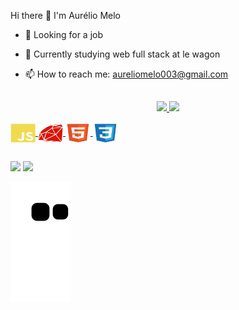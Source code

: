 Hi there 👋 I'm Aurélio Melo

- 🔭 Looking for a job
- 🌱 Currently studying web full stack at le wagon
- 📫 How to reach me: aureliomelo003@gmail.com

  ##
  
<div align="center">
  <a href="https://github.com/aureliomelo003">
  <img height="180em" src="https://github-readme-stats.vercel.app/api?username=aureliomelo003&show_icons=true&theme=dark&include_all_commits=true&count_private=true"/>
  <img height="180em" src="https://github-readme-stats.vercel.app/api/top-langs/?username=aureliomelo003&layout=compact&langs_count=7&theme=dark"/>
</div>
<div style="display: inline_block"><br>
  <img align="center" alt="Au-Js" height="30" width="40" src="https://raw.githubusercontent.com/devicons/devicon/master/icons/javascript/javascript-plain.svg">
  <img align="center" alt="Au-Rb" height="30" width="40" src="https://raw.githubusercontent.com/devicons/devicon/master/icons/ruby/ruby-plain.svg">
  <img align="center" alt="Au-HTML" height="30" width="40" src="https://raw.githubusercontent.com/devicons/devicon/master/icons/html5/html5-original.svg">
  <img align="center" alt="Au-CSS" height="30" width="40" src="https://raw.githubusercontent.com/devicons/devicon/master/icons/css3/css3-original.svg">

  ##
 
<div> 
 <a href="https://instagram.com/aureliomel0_" target="_blank"><img src="https://img.shields.io/badge/-Instagram-%23E4405F?style=for-the-badge&logo=instagram&logoColor=white" target="_blank"></a>
  <a href="https://www.linkedin.com/in/aurelio-melo" target="_blank"><img src="https://img.shields.io/badge/-LinkedIn-%230077B5?style=for-the-badge&logo=linkedin&logoColor=white" target="_blank"></a> 
 
  ![Snake animation](https://github.com/rafaballerini/rafaballerini/blob/output/github-contribution-grid-snake.svg)
 
</div>
